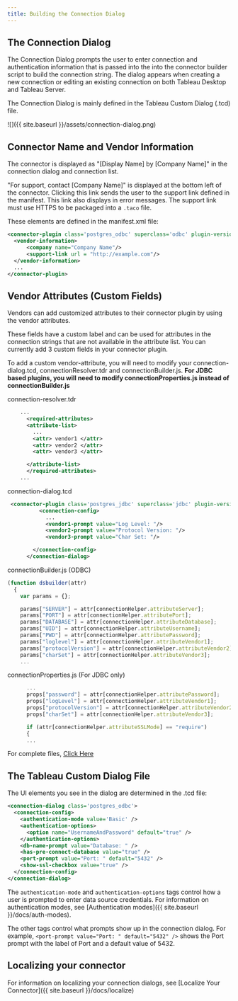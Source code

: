 ```yaml
---
title: Building the Connection Dialog
---
```


## The Connection Dialog

The Connection Dialog prompts the user to enter connection and authentication information that is passed into the into the connector builder script to build the connection string. The dialog appears when creating a new connection or editing an existing connection on both Tableau Desktop and Tableau Server.

The Connection Dialog is mainly defined in the Tableau Custom Dialog (.tcd) file.

![]({{ site.baseurl }}/assets/connection-dialog.png)

## Connector Name and Vendor Information

The connector is displayed as "[Display Name] by [Company Name]" in the connection dialog and connection list.

"For support, contact [Company Name]" is displayed at the bottom left of the connector. Clicking this link sends the user to the support link defined in the manifest. This link also displays in error messages. The support link must use HTTPS to be packaged into a `.taco` file.

These elements are defined in the manifest.xml file:
```xml
<connector-plugin class='postgres_odbc' superclass='odbc' plugin-version='0.0.0' name='PostgreSQL ODBC' version='18.1'>
  <vendor-information>
      <company name="Company Name"/>
      <support-link url = "http://example.com"/>
  </vendor-information>
  ...
</connector-plugin>
```

## Vendor Attributes (Custom Fields)
Vendors can add customized attributes to their connector plugin by using the vendor attributes.

These fields have a custom label and can be used for attributes in the connection strings that are not available in the attribute list. You can currently add 3 custom fields in your connector plugin.

To add a custom vendor-attribute, you will need to modify your connection-dialog.tcd, connectionResolver.tdr and connectionBuilder.js.
**For JDBC based plugins, you will need to modify connectionProperties.js instead of connectionBuilder.js**

connection-resolver.tdr

```xml
    ...
      <required-attributes>
      <attribute-list>
        ...
        <attr> vendor1 </attr>
        <attr> vendor2 </attr>
        <attr> vendor3 </attr>

      </attribute-list>
      </required-attributes>
    ...
```

connection-dialog.tcd

```xml
 <connector-plugin class='postgres_jdbc' superclass='jdbc' plugin-version='0.0.0' name='PostgreSQL JDBC' version='18.1'>
          <connection-config>
            ...
            <vendor1-prompt value="Log Level: "/>
            <vendor2-prompt value="Protocol Version: "/>
            <vendor3-prompt value="Char Set: "/>

        </connection-config>
      </connection-dialog>
```

connectionBuilder.js (ODBC)
```js
(function dsbuilder(attr)
  {
    var params = {};

    params["SERVER"] = attr[connectionHelper.attributeServer];
    params["PORT"] = attr[connectionHelper.attributePort];
    params["DATABASE"] = attr[connectionHelper.attributeDatabase];
    params["UID"] = attr[connectionHelper.attributeUsername];
    params["PWD"] = attr[connectionHelper.attributePassword];
    params["loglevel"] = attr[connectionHelper.attributeVendor1];
    params["protocolVersion"] = attr[connectionHelper.attributeVendor2];
    params["charSet"] = attr[connectionHelper.attributeVendor3];
    ...

```

connectionProperties.js (For JDBC only)
```js
      ...
      props["password"] = attr[connectionHelper.attributePassword];
      props["logLevel"] = attr[connectionHelper.attributeVendor1];
      props["protocolVersion"] = attr[connectionHelper.attributeVendor2];
      props["charSet"] = attr[connectionHelper.attributeVendor3];

      if (attr[connectionHelper.attributeSSLMode] == "require")
      {
      ...

```


For complete files, [Click Here](https://github.com/tableau/connector-plugin-sdk/tree/dev/samples/components/dialogs/new_text_field)

## The Tableau Custom Dialog File

The UI elements you see in the dialog are determined in the .tcd file:
```xml
<connection-dialog class='postgres_odbc'>
  <connection-config>
    <authentication-mode value='Basic' />
    <authentication-options>
      <option name="UsernameAndPassword" default="true" />
    </authentication-options>
    <db-name-prompt value="Database: " />
    <has-pre-connect-database value="true" />
    <port-prompt value="Port: " default="5432" />
    <show-ssl-checkbox value="true" />
  </connection-config>
</connection-dialog>
```

The `authentication-mode` and `authentication-options` tags control how a user is prompted to enter data source credentials. For information on authentication modes, see [Authentication modes]({{ site.baseurl }}/docs/auth-modes).

The other tags control what prompts show up in the connection dialog. For example, `<port-prompt value="Port: " default="5432" />` shows the Port prompt with the label of Port and a default value of 5432.

## Localizing your connector

For information on localizing your connection dialogs, see [Localize Your Connector]({{ site.baseurl }}/docs/localize)
